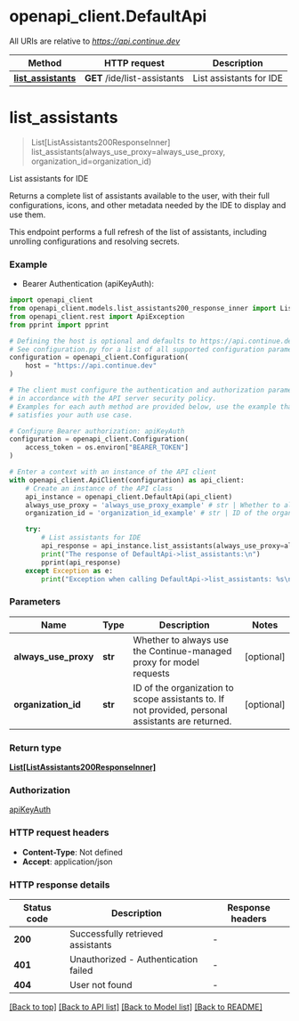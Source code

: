 # openapi_client.DefaultApi

All URIs are relative to *https://api.continue.dev*

| Method                                               | HTTP request                 | Description             |
| ---------------------------------------------------- | ---------------------------- | ----------------------- |
| [**list_assistants**](DefaultApi.md#list_assistants) | **GET** /ide/list-assistants | List assistants for IDE |

# **list_assistants**

> List[ListAssistants200ResponseInner] list_assistants(always_use_proxy=always_use_proxy, organization_id=organization_id)

List assistants for IDE

Returns a complete list of assistants available to the user, with their full configurations,
icons, and other metadata needed by the IDE to display and use them.

This endpoint performs a full refresh of the list of assistants, including unrolling
configurations and resolving secrets.

### Example

- Bearer Authentication (apiKeyAuth):

```python
import openapi_client
from openapi_client.models.list_assistants200_response_inner import ListAssistants200ResponseInner
from openapi_client.rest import ApiException
from pprint import pprint

# Defining the host is optional and defaults to https://api.continue.dev
# See configuration.py for a list of all supported configuration parameters.
configuration = openapi_client.Configuration(
    host = "https://api.continue.dev"
)

# The client must configure the authentication and authorization parameters
# in accordance with the API server security policy.
# Examples for each auth method are provided below, use the example that
# satisfies your auth use case.

# Configure Bearer authorization: apiKeyAuth
configuration = openapi_client.Configuration(
    access_token = os.environ["BEARER_TOKEN"]
)

# Enter a context with an instance of the API client
with openapi_client.ApiClient(configuration) as api_client:
    # Create an instance of the API class
    api_instance = openapi_client.DefaultApi(api_client)
    always_use_proxy = 'always_use_proxy_example' # str | Whether to always use the Continue-managed proxy for model requests (optional)
    organization_id = 'organization_id_example' # str | ID of the organization to scope assistants to. If not provided, personal assistants are returned. (optional)

    try:
        # List assistants for IDE
        api_response = api_instance.list_assistants(always_use_proxy=always_use_proxy, organization_id=organization_id)
        print("The response of DefaultApi->list_assistants:\n")
        pprint(api_response)
    except Exception as e:
        print("Exception when calling DefaultApi->list_assistants: %s\n" % e)
```

### Parameters

| Name                 | Type    | Description                                                                                       | Notes      |
| -------------------- | ------- | ------------------------------------------------------------------------------------------------- | ---------- |
| **always_use_proxy** | **str** | Whether to always use the Continue-managed proxy for model requests                               | [optional] |
| **organization_id**  | **str** | ID of the organization to scope assistants to. If not provided, personal assistants are returned. | [optional] |

### Return type

[**List[ListAssistants200ResponseInner]**](ListAssistants200ResponseInner.md)

### Authorization

[apiKeyAuth](../README.md#apiKeyAuth)

### HTTP request headers

- **Content-Type**: Not defined
- **Accept**: application/json

### HTTP response details

| Status code | Description                          | Response headers |
| ----------- | ------------------------------------ | ---------------- |
| **200**     | Successfully retrieved assistants    | -                |
| **401**     | Unauthorized - Authentication failed | -                |
| **404**     | User not found                       | -                |

[[Back to top]](#) [[Back to API list]](../README.md#documentation-for-api-endpoints) [[Back to Model list]](../README.md#documentation-for-models) [[Back to README]](../README.md)
